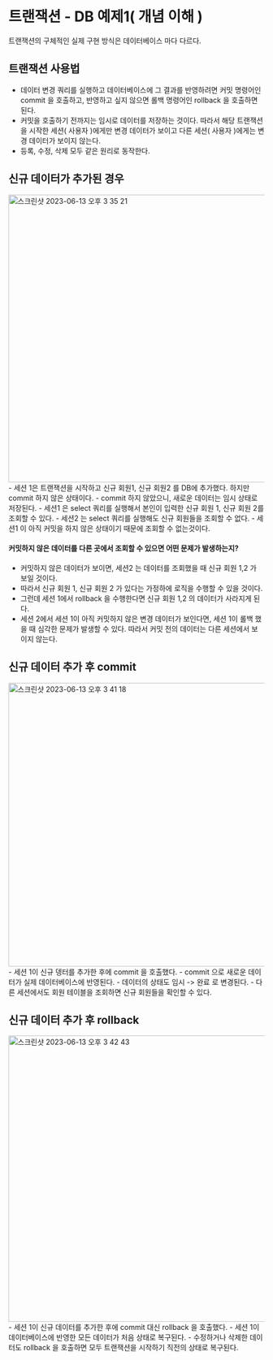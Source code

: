 # 트랜잭션 - DB 예제1( 개념 이해 )
트랜잭션의 구체적인 실제 구현 방식은 데이터베이스 마다 다르다.   

## 트랜잭션 사용법
- 데이터 변경 쿼리를 실행하고 데이터베이스에 그 결과를 반영하려면 커밋 명령어인 commit 을 호출하고, 반영하고 싶지 않으면 롤백 명령어인 rollback 을 호출하면 된다.   
- 커밋을 호출하기 전까지는 임시로 데이터를 저장하는 것이다. 따라서 해당 트랜잭션을 시작한 세션( 사용자 )에게만 변경 데이터가 보이고 다른 세션( 사용자 )에게는 변경 데이터가 보이지 않는다.
- 등록, 수정, 삭제 모두 같은 원리로 동작한다.

## 신규 데이터가 추가된 경우
<img width="567" alt="스크린샷 2023-06-13 오후 3 35 21" src="https://github.com/novicePGT/learn-jdbc/assets/91667488/52574e0d-1df3-4b78-b5cb-01f5741f8d0e">   
- 세션 1은 트랜잭션을 시작하고 신규 회원1, 신규 회원2 를 DB에 추가했다. 하지만 commit 하지 않은 상태이다.
- commit 하지 않았으니, 새로운 데이터는 임시 상태로 저장된다.
- 세션1 은 select 쿼리를 실행해서 본인이 입력한 신규 회원 1, 신규 회원 2를 조회할 수 있다.
- 세션2 는 select 쿼리를 실행해도 신규 회원들을 조회할 수 없다.
- 세션1 이 아직 커밋을 하지 않은 상태이기 때문에 조회할 수 없는것이다.

#### 커밋하지 않은 데이터를 다른 곳에서 조회할 수 있으면 어떤 문제가 발생하는지?
- 커밋하지 않은 데이터가 보이면, 세션2 는 데이터를 조회했을 때 신규 회원 1,2 가 보일 것이다.
- 따라서 신규 회원 1, 신규 회원 2 가 있다는 가정하에 로직을 수행할 수 있을 것이다.
- 그런데 세션 1에서 rollback 을 수행한다면 신규 회원 1,2 의 데이터가 사라지게 된다.
- 세션 2에서 세션 1이 아직 커밋하지 않은 변경 데이터가 보인다면, 세션 1이 롤백 했을 때 심각한 문제가 발생할 수 있다. 따라서 커밋 전의 데이터는 다른 세션에서 보이지 않는다.   

## 신규 데이터 추가 후 commit
<img width="559" alt="스크린샷 2023-06-13 오후 3 41 18" src="https://github.com/novicePGT/learn-jdbc/assets/91667488/1a28d19c-b2cb-4b28-8a73-33c4460b41a2">  
- 세션 1이 신규 뎅터를 추가한 후에 commit 을 호출했다.
- commit 으로 새로운 데이터가 실제 데이터베이스에 반영된다.
- 데이터의 상태도 임시 -> 완료 로 변경된다.
- 다른 세션에서도 회원 테이블을 조회하면 신규 회원들을 확인할 수 있다.

## 신규 데이터 추가 후 rollback
<img width="564" alt="스크린샷 2023-06-13 오후 3 42 43" src="https://github.com/novicePGT/learn-jdbc/assets/91667488/b5c1f1a9-3e7e-45f4-b0bb-cd89e2e2bd8e">   
- 세션 1이 신규 데이터를 추가한 후에 commit 대신 rollback 을 호출했다.
- 세션 1이 데이터베이스에 반영한 모든 데이터가 처음 상태로 복구된다.
- 수정하거나 삭제한 데이터도 rollback 을 호출하면 모두 트랜잭션을 시작하기 직전의 상태로 복구된다.
